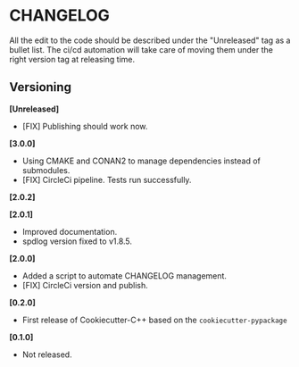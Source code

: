 CHANGELOG
=========

All the edit to the code should be described under the "Unreleased" tag as a
bullet list. The ci/cd automation will take care of moving them under the right
version tag at releasing time.

Versioning
----------
**[Unreleased]**
* [FIX] Publishing should work now.

**[3.0.0]**
* Using CMAKE and CONAN2 to manage dependencies instead of submodules.
* [FIX] CircleCi pipeline. Tests run successfully.

**[2.0.2]**

**[2.0.1]**
* Improved documentation.
* spdlog version fixed to v1.8.5.

**[2.0.0]**
* Added a script to automate CHANGELOG management.
* [FIX] CircleCi version and publish.

**[0.2.0]**
* First release of Cookiecutter-C++ based on the `cookiecutter-pypackage`

**[0.1.0]**
* Not released.


